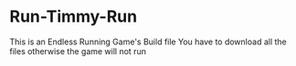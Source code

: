 # Run-Timmy-Run
This is an Endless Running Game's Build file You have to download all the files otherwise the game will not run
